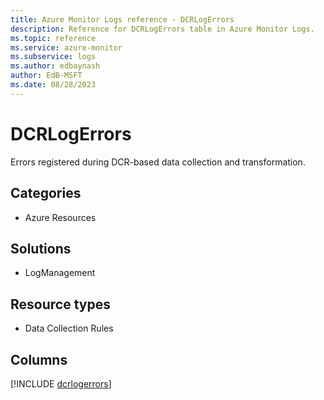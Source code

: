 ```yaml
---
title: Azure Monitor Logs reference - DCRLogErrors
description: Reference for DCRLogErrors table in Azure Monitor Logs.
ms.topic: reference
ms.service: azure-monitor
ms.subservice: logs
ms.author: edbaynash
author: EdB-MSFT
ms.date: 08/28/2023
---
```


# DCRLogErrors

Errors registered during DCR-based data collection and transformation.

## Categories

- Azure Resources
## Solutions

- LogManagement
## Resource types

- Data Collection Rules

            


## Columns
  
[!INCLUDE [dcrlogerrors](../includes/dcrlogerrors-include.md)]

